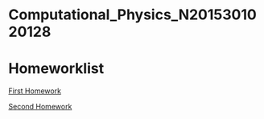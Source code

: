 # Computational_Physics_N2015301020128

# Homeworklist

 [First Homework](https://github.com/LouiVa/Computational_Physics_N2015301020128/blob/master/FirstHomework.md)
 
 [Second Homework](https://github.com/LouiVa/Computational_Physics_N2015301020128/blob/master/SecondHomework.md)
